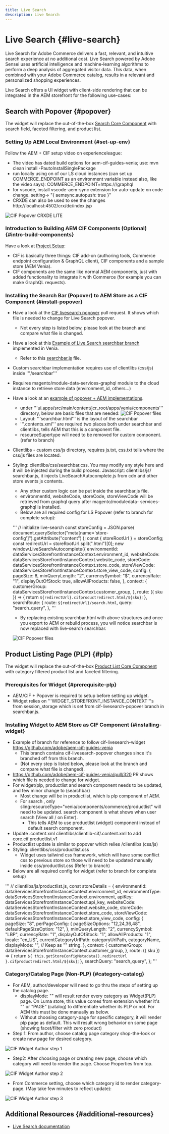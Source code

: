 ```yaml
---
title: Live Search
description: Live Search
---
```


# Live Search {#live-search}

Live Search for Adobe Commerce delivers a fast, relevant, and intuitive search experience at no additional cost. Live Search powered by Adobe Sensei uses artificial intelligence and machine-learning algorithms to perform a deep analysis of aggregated visitor data. This data, when combined with your Adobe Commerce catalog, results in a relevant and personalized shopping experiences.

Live Search offers a UI widget with client-side rendering that can be integrated in the AEM storefront for the following use-cases:

## Search with Popover {#popover}

The widget will replace the out-of-the-box [Search Core Component](https://www.aemcomponents.dev/content/core-components-examples/library/commerce/search.html) with search field, faceted filtering, and product list.


### Setting Up AEM Local Environment {#set-up-env}

Follow the AEM + CIF setup video on experienceleague:

* The video has dated build options for aem-cif-guides-venia; use:
mvn clean install -PautoInstallSinglePackage
* run locally using on of our LS cloud instances (can set up COMMERCE_ENDPOINT as an environment variable instead also, like the video says):
COMMERCE_ENDPOINT=https://<magento-server-domain>/graphql
* for vscode, install vscode-aem-sync extension for auto-update on code change. setting-> "{ aemsync.autopush: true }"
* CRXDE can also be used to see the changes http://localhost:4502/crx/de/index.jsp

![CIF Popover CRXDE LITE](../assets/cif-popover-1.jpg)

### Introduction to Building AEM CIF Components (Optional) {#intro-build-components}

Have a look at [Project Setup](https://experienceleague.adobe.com/docs/experience-manager-learn/getting-started-wknd-tutorial-develop/project-archetype/project-setup.html):

* CIF is basically three things: CIF add-on (authoring tools, Commerce endpoint configuration & GraphQL client), CIF components and a sample store (AEM Venia).
* CIF components are the same like normal AEM components, just with added functionality to integrate it with Commerce (for example you can make GraphQL requests).

### Installing the Search Bar (Popover) to AEM Store as a CIF Component {#install-popover}

* Have a look at the [CIF livesearch popover](https://github.com/adobe/aem-cif-guides-venia/pull/319) pull request. It shows which file is needed to change for Live Search popover.
   * Not every step is listed below, please look at the branch and compare what file is changed.
* Have a look at this [Example of Live Search searchbar branch](https://github.com/adobe/aem-cif-guides-venia/tree/cif-livesearch-popover) implemented in Venia. 
   * Refer to this [searchbar.js](https://github.com/adobe/aem-cif-guides-venia/blob/cif-livesearch-popover/ui.apps/src/main/content/jcr_root/apps/venia/components/commerce/searchbar/clientlibs/js/searchbar.js) file.
* Custom searchbar implementation requires use of clientlibs (css/js) inside '''/searchbar'''
* Requires magento/module-data-services-graphql module to the cloud instance to retrieve store data (environment_id, others...)
* Have a look at an [example of popover + AEM implementations](https://github.com/adobe/aem-cif-guides-venia/pull/319).
   * under '''ui.apps/src/main/content/jcr_root/apps/venia/components''' directory, below are basic files that are needed:
   ![CIF Popover files](../assets/cif-popover-2.jpg)
   * Layout: '''searchbar.html''' is the layout of the searchbar
   * '''.contents.xml''' are required two places both under searchbar and clientlibs, tells AEM that this is a component file.
   * resourceSupertype will need to be removed for custom component. (refer to branch)
* Clientlibs - custom css/js directory, requires js.txt, css.txt tells where the css/js files are located.
* Styling: clientlibs/css/searchbar.css. You may modify any style here and it will be injected during the build process. Javascript: clientlibs/js/
searchbar.js, it injects LiveSearchAutocomplete.js from cdn and other store events js contents.
   * Any other custom logic can be put inside the searchbar.js file.
   * environmentId, websiteCode, storeCode, storeViewCode will be retrieved from graphql query after magento/moduledata-
services-graphql is installed.
   * Below are all required config for LS Popover (refer to branch for complete setup):

   '''   // initialize live-search
   const storeConfig = JSON.parse(
   document.querySelector("meta[name='store-config']").getAttribute("content")
   );
   const { storeRootUrl } = storeConfig;
   const redirectUrl = storeRootUrl.split(".html")[0];
   new window.LiveSearchAutocomplete({
   environmentId: dataServicesStorefrontInstanceContext.environment_id,
   websiteCode: dataServicesStorefrontInstanceContext.website_code,
   storeCode: dataServicesStorefrontInstanceContext.store_code,
   storeViewCode: dataServicesStorefrontInstanceContext.store_view_code,
   config: {
   pageSize: 8,
   minQueryLength: "2",
   currencySymbol: "$",
   currencyRate: "1",
   displayOutOfStock: true,
   allowAllProducts: false,
   },
   context: {
   customerGroup: dataServicesStorefrontInstanceContext.customer_group,
   },
   route: ({ sku }) => {
   return `${redirectUrl}.cifproductredirect.html/${sku}`;
   },
   searchRoute: {
   route: `${redirectUrl}/search.html`,
   query: "search_query",
   }, '''

   * By replacing existing searchbar.html with above structures and once you export to AEM or rebuild process, you will notice searchbar is now replaced with live-search searchbar.

   ![CIF Popover files](../assets/cif-popover-3.jpg)

## Product Listing Page (PLP) {#plp}

The widget will replace the out-of-the-box [Product List Core Component](https://www.aemcomponents.dev/content/core-components-examples/library/commerce/productlist.html) with category filtered product list and faceted filtering.

### Prerequisites for Widget {#prerequisite-plp}

* AEM/CIF + Popover is required to setup before setting up widget.
* Widget relies on '''WIDGET_STOREFRONT_INSTANCE_CONTEXT'''s from session_storage which is set from cif-livesearch-popover branch in
searchbar.js.

### Installing Widget to AEM Store as CIF Component {#installing-widget}

* Example of branch for reference to follow cif-livesearch-widget https://github.com/adobe/aem-cif-guides-venia
   * This branch contains cif-livesearch-popover changes since it's branched off from this branch.
   * (Not every step is listed below, please look at the branch and compare what file is changed).
* https://github.com/adobe/aem-cif-guides-venia/pull/320 PR shows which file is needed to change for widget.
* For widget/plp, productlist and search component needs to be updated, and few minor change to (searchbar)
   * Most change will be in productlist, which is plp component of AEM.
   * For search , only sling:resourceType="venia/components/commerce/productlist" will need to be updated. search
component is what shows when user search (View all / on Enter).
      * This tells AEM to use productlist (widget) component instead of default search component.
* Update .content.xml clientlibs/clientlib-cif/.content.xml to add core.cif.productlist.v1
* Productlist update is similar to popover which relies /clientlibs (css/js)
* Styling: clientlibs/css/productlist.css
   * Widget uses tailwind css framework, which will have some conflict css to previous store so those will need to be updated manually inside
css/productlist.css (Refer to branch)
* Below are all required config for widget (refer to branch for complete setup)

'''
// clientlibs/js/productlist.js,
const storeDetails = {
environmentId: dataServicesStorefrontInstanceContext.environment_id,
environmentType: dataServicesStorefrontInstanceContext.environment,
apiKey: dataServicesStorefrontInstanceContext.api_key,
websiteCode: dataServicesStorefrontInstanceContext.website_code,
storeCode: dataServicesStorefrontInstanceContext.store_code,
storeViewCode: dataServicesStorefrontInstanceContext.store_view_code,
config: {
pageSize: "8",
perPageConfig: {
pageSizeOptions: "12,24,36,48",
defaultPageSizeOption: "12",
},
minQueryLength: "2",
currencySymbol: "LBP",
currencyRate: "1",
displayOutOfStock: "1",
allowAllProducts: "1",
locale: "en_US",
currentCategoryUrlPath: categoryUrlPath,
categoryName,
displayMode: "", // Keep as "" string.
},
context: {
customerGroup: dataServicesStorefrontInstanceContext.customer_group,
},
route: ({ sku }) => {
return `${
this.getStoreConfigMetadata().redirectUrl
}.cifproductredirect.html/${sku}`;
},
searchQuery: "search_query",
};
'''

### Category/Catalog Page (Non-PLP) {#category-catalog}

* For AEM, author/developer will need to go thru the steps of setting up the catalog page.
   * displayMode: "" will result render every category as Widget(PLP) page. On Luma store, this value comes from extension whether
it's "" or "PAGE" (catalog) to differentiate whether its PLP or not. For AEM this must be done manually as below.
   * Without choosing catagory-page for specific category, it will render plp page as default. This will result wrong behavior on some page
(showing facet/filter with zero product)
* Step 1: From author, choose catalog page category shop-the-look or create new page for desired category.

![CIF Widget Author step 1](../assets/cif-widget-1.jpg)

* Step2: After choosing page or creating new page, choose which category will need to render the page. Choose Properties from top.

![CIF Widget Author step 2](../assets/cif-widget-2.jpg)

* From Commerce setting, choose which category id to render category-page. (May take few minutes to reflect update):

![CIF Widget Author step 3](../assets/cif-widget-3.jpg)

## Additional Resources {#additional-resources}

* [Live Search documentation](https://experienceleague.adobe.com/docs/commerce-merchant-services/live-search/guide-overview.html?lang=en)

